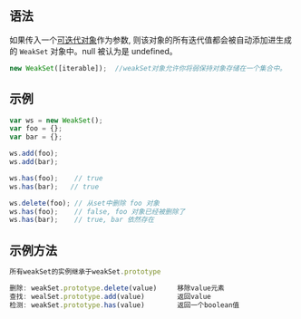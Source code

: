 ## 语法

如果传入一个[可迭代对象](https://developer.mozilla.org/zh-CN/docs/Web/JavaScript/Reference/Statements/for...of)作为参数, 则该对象的所有迭代值都会被自动添加进生成的 `WeakSet` 对象中。null 被认为是 undefined。

```js
new WeakSet([iterable]);  //weakSet对象允许你将弱保持对象存储在一个集合中。
```

## 示例

```js
var ws = new WeakSet();
var foo = {};
var bar = {};

ws.add(foo);
ws.add(bar);

ws.has(foo);    // true
ws.has(bar);   // true

ws.delete(foo); // 从set中删除 foo 对象
ws.has(foo);    // false, foo 对象已经被删除了
ws.has(bar);    // true, bar 依然存在
```

## 示例方法

```js
所有weakSet的实例继承于weakSet.prototype

删除: weakSet.prototype.delete(value)     移除value元素
查找: wealSet.prototype.add(value)        返回value
检测: weakSet.prototype.has(value)        返回一个boolean值
```